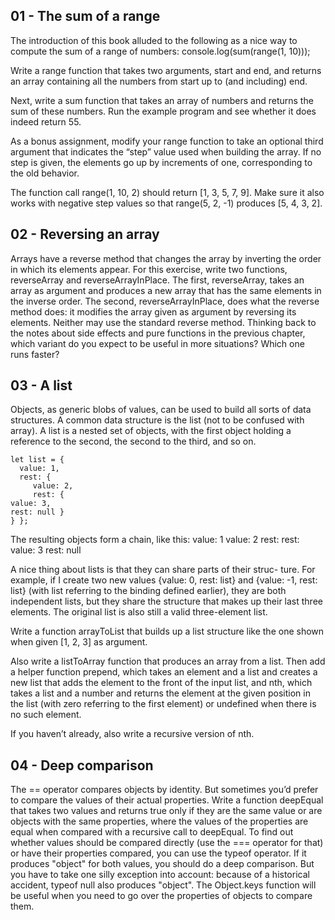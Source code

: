 ## 01 - The sum of a range

The introduction of this book alluded to the following as a nice way to compute the sum of a range of numbers:
 console.log(sum(range(1, 10)));

Write a range function that takes two arguments, start and end, and returns an array containing all the numbers from start up to (and including) end.

Next, write a sum function that takes an array of numbers and returns the sum of these numbers. Run the example program and see whether it does indeed return 55.

As a bonus assignment, modify your range function to take an optional third argument that indicates the “step” value used when building the array. If no step is given, the elements go up by increments of one, corresponding to the old behavior. 

The function call range(1, 10, 2) should return [1, 3, 5, 7, 9]. Make sure it also works with
negative step values so that range(5, 2, -1) produces [5, 4, 3, 2].

## 02 - Reversing an array

Arrays have a reverse method that changes the array by inverting the order in which its elements appear. For this exercise, write two functions, reverseArray and reverseArrayInPlace. The first, reverseArray, takes an array as argument and produces a new array that has the same elements in the inverse order. The second, reverseArrayInPlace, does what the reverse method does: it modifies the array given as argument by reversing its elements. Neither may use the standard reverse method.
Thinking back to the notes about side effects and pure functions in the previous chapter, which variant do you expect to be useful in more situations? Which one runs faster?

## 03 - A list

Objects, as generic blobs of values, can be used to build all sorts of data structures. A common data structure is the list (not to be confused with array). A list is a nested set of objects, with the first object holding a reference to the second, the second to the third, and so on.

```
let list = {
  value: 1,
  rest: {
     value: 2,
     rest: {
value: 3,
rest: null }
} };
```

The resulting objects form a chain, like this:
value: 1 value: 2
rest: rest: value: 3
rest: null

A nice thing about lists is that they can share parts of their struc- ture. For example, if I create two new values {value: 0, rest: list} and {value: -1, rest: list} (with list referring to the binding defined earlier), they are both independent lists, but they share the structure that makes up their last three elements. The original list is also still a valid three-element list.

Write a function arrayToList that builds up a list structure like the one shown when given [1, 2, 3] as argument. 

Also write a listToArray function that produces an array from a list. Then add a helper function prepend, which takes an element and a list and creates a new list that adds the element to the front of the input list, and nth, which takes a list and a number and returns the element at the given position in the list (with zero referring to the first element) or undefined when there is no such element.

If you haven’t already, also write a recursive version of nth.

## 04 - Deep comparison

The == operator compares objects by identity. But sometimes you’d prefer to compare the values of their actual properties.
Write a function deepEqual that takes two values and returns true only if they are the same value or are objects with the same properties, where the values of the properties are equal when compared with a recursive call to deepEqual.
To find out whether values should be compared directly (use the === operator for that) or have their properties compared, you can use the typeof operator. If it produces "object" for both values, you should do a deep comparison. But you have to take one silly exception into account: because of a historical accident, typeof null also produces "object".
The Object.keys function will be useful when you need to go over the properties of objects to compare them.